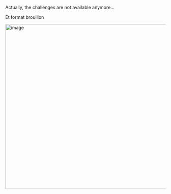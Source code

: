 Actually, the challenges are not available anymore...

Et format brouillon

<img width="519" alt="image" src="https://github.com/user-attachments/assets/f2748b7e-3446-4506-9cd5-5a1605c87414" />
